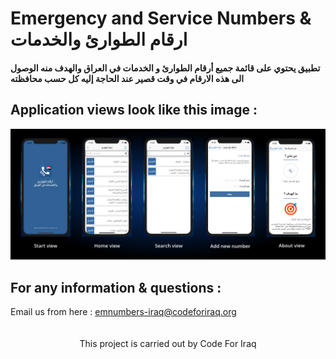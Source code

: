 # Emergency and Service Numbers & ارقام الطوارئ والخدمات 
#### تطبيق يحتوي على قائمة جميع أرقام الطوارئ و الخدمات في العراق والهدف منه الوصول الى هذه الارقام في وقت قصير عند الحاجة إليه كل حسب محافظته

<h2> Application views look like this image : </h2>
<img src="https://github.com/Coder-ACJHP/Emergency-Numbers/blob/master/Emergency%20Numbers/Resources/Design.png">
<br>
<h2> For any information & questions :</h2>
<div>
  Email us from here : <a href="mailto:emnumbers-iraq@codeforiraq.org">emnumbers-iraq@codeforiraq.org</a>
</div>
<br><br>
<div align="center">
This project is carried out by Code For Iraq
</div>
